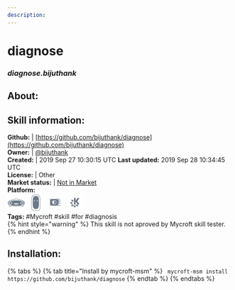 ```yaml
---    
description:   
---    
```

# diagnose  
### _diagnose.bijuthank_  
## About:  


## Skill information:  
**Github:** | [https://github.com/bijuthank/diagnose](https://github.com/bijuthank/diagnose)  
**Owner:** | [@bijuthank](https://github.com/bijuthank)  
**Created:** | 2019 Sep 27 10:30:15 UTC  **Last updated:** 2019 Sep 28 10:34:45 UTC  
**License:** | Other  
**Market status:** | [Not in Market](https://market.mycroft.ai/skill/)  
**Platform:**  
 ![](../.gitbook/assets/mark-1-icon.png)  ![](../.gitbook/assets/mark-2-icon.png)  ![](../.gitbook/assets/picroft-icon.png)  ![](../.gitbook/assets/kde.png)   
**Tags:** \#Mycroft \#skill \#for \#diagnosis   
{% hint style="warning" %}
This skill is not aproved by Mycroft skill tester.
{% endhint %}
    
## Installation:  
{% tabs %}
{% tab title="Install by mycroft-msm" %}
``` mycroft-msm install https://github.com/bijuthank/diagnose```
{% endtab %}
  {% endtabs %}
  